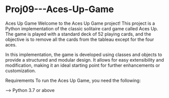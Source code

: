 # Proj09---Aces-Up-Game
Aces Up Game
Welcome to the Aces Up Game project! This project is a Python implementation of the classic solitaire card game called Aces Up. The game is played with a standard deck of 52 playing cards, and the objective is to remove all the cards from the tableau except for the four aces.

In this implementation, the game is developed using classes and objects to provide a structured and modular design. It allows for easy extensibility and modification, making it an ideal starting point for further enhancements or customization.

Requirements
To run the Aces Up Game, you need the following:

--> Python 3.7 or above
